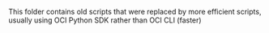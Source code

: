 This folder contains old scripts that were replaced by more efficient scripts, 
usually using OCI Python SDK rather than OCI CLI (faster)
